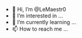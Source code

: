 - 👋 Hi, I’m @LeMaestr0
- 👀 I’m interested in ...
- 🌱 I’m currently learning ...
- 📫 How to reach me ...

<!---
LeMaestr0/LeMaestr0 is a ✨ special ✨ repository because its `README.md` (this file) appears on your GitHub profile.
You can click the Preview link to take a look at your changes.
--->
